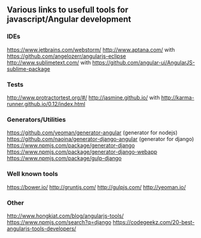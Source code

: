 ## Various links to usefull tools for javascript/Angular development

### IDEs
https://www.jetbrains.com/webstorm/
http://www.aptana.com/ with https://github.com/angelozerr/angularjs-eclipse
http://www.sublimetext.com/ with https://github.com/angular-ui/AngularJS-sublime-package

### Tests
http://www.protractortest.org/#/
http://jasmine.github.io/ with http://karma-runner.github.io/0.12/index.html

### Generators/Utilities
https://github.com/yeoman/generator-angular (generator for nodejs)
https://github.com/naoina/generator-django-angular (generator for django)
https://www.npmjs.com/package/generator-django
https://www.npmjs.com/package/generator-django-webapp
https://www.npmjs.com/package/gulp-django

### Well known tools
https://bower.io/
http://gruntjs.com/
http://gulpjs.com/
http://yeoman.io/

### Other
http://www.hongkiat.com/blog/angularjs-tools/
https://www.npmjs.com/search?q=django
https://codegeekz.com/20-best-angularjs-tools-developers/
